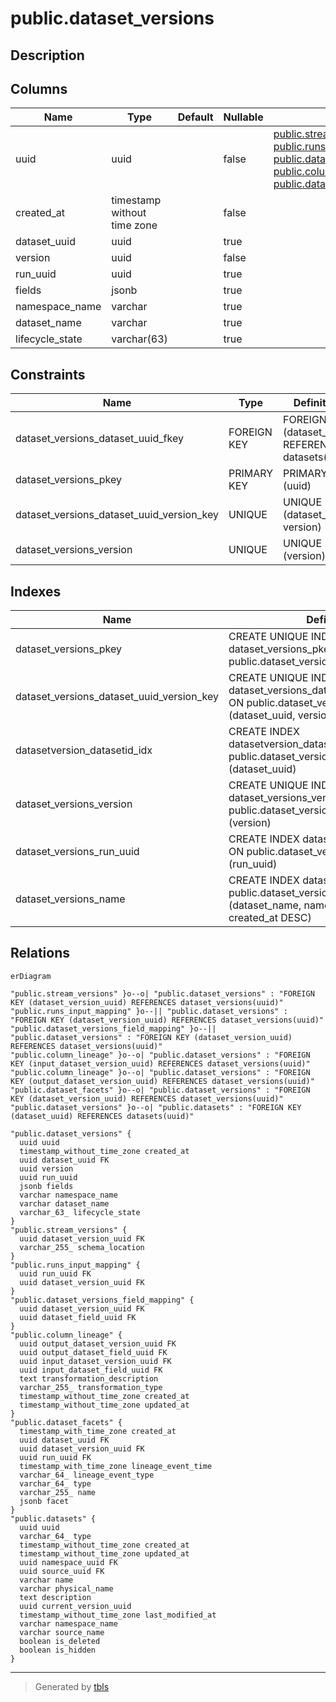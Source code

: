 # public.dataset_versions

## Description

## Columns

| Name | Type | Default | Nullable | Children | Parents | Comment |
| ---- | ---- | ------- | -------- | -------- | ------- | ------- |
| uuid | uuid |  | false | [public.stream_versions](public.stream_versions.md) [public.runs_input_mapping](public.runs_input_mapping.md) [public.dataset_versions_field_mapping](public.dataset_versions_field_mapping.md) [public.column_lineage](public.column_lineage.md) [public.dataset_facets](public.dataset_facets.md) |  |  |
| created_at | timestamp without time zone |  | false |  |  |  |
| dataset_uuid | uuid |  | true |  | [public.datasets](public.datasets.md) |  |
| version | uuid |  | false |  |  |  |
| run_uuid | uuid |  | true |  |  |  |
| fields | jsonb |  | true |  |  |  |
| namespace_name | varchar |  | true |  |  |  |
| dataset_name | varchar |  | true |  |  |  |
| lifecycle_state | varchar(63) |  | true |  |  |  |

## Constraints

| Name | Type | Definition |
| ---- | ---- | ---------- |
| dataset_versions_dataset_uuid_fkey | FOREIGN KEY | FOREIGN KEY (dataset_uuid) REFERENCES datasets(uuid) |
| dataset_versions_pkey | PRIMARY KEY | PRIMARY KEY (uuid) |
| dataset_versions_dataset_uuid_version_key | UNIQUE | UNIQUE (dataset_uuid, version) |
| dataset_versions_version | UNIQUE | UNIQUE (version) |

## Indexes

| Name | Definition |
| ---- | ---------- |
| dataset_versions_pkey | CREATE UNIQUE INDEX dataset_versions_pkey ON public.dataset_versions USING btree (uuid) |
| dataset_versions_dataset_uuid_version_key | CREATE UNIQUE INDEX dataset_versions_dataset_uuid_version_key ON public.dataset_versions USING btree (dataset_uuid, version) |
| datasetversion_datasetid_idx | CREATE INDEX datasetversion_datasetid_idx ON public.dataset_versions USING btree (dataset_uuid) |
| dataset_versions_version | CREATE UNIQUE INDEX dataset_versions_version ON public.dataset_versions USING btree (version) |
| dataset_versions_run_uuid | CREATE INDEX dataset_versions_run_uuid ON public.dataset_versions USING btree (run_uuid) |
| dataset_versions_name | CREATE INDEX dataset_versions_name ON public.dataset_versions USING btree (dataset_name, namespace_name, created_at DESC) |

## Relations

```mermaid
erDiagram

"public.stream_versions" }o--o| "public.dataset_versions" : "FOREIGN KEY (dataset_version_uuid) REFERENCES dataset_versions(uuid)"
"public.runs_input_mapping" }o--|| "public.dataset_versions" : "FOREIGN KEY (dataset_version_uuid) REFERENCES dataset_versions(uuid)"
"public.dataset_versions_field_mapping" }o--|| "public.dataset_versions" : "FOREIGN KEY (dataset_version_uuid) REFERENCES dataset_versions(uuid)"
"public.column_lineage" }o--o| "public.dataset_versions" : "FOREIGN KEY (input_dataset_version_uuid) REFERENCES dataset_versions(uuid)"
"public.column_lineage" }o--o| "public.dataset_versions" : "FOREIGN KEY (output_dataset_version_uuid) REFERENCES dataset_versions(uuid)"
"public.dataset_facets" }o--o| "public.dataset_versions" : "FOREIGN KEY (dataset_version_uuid) REFERENCES dataset_versions(uuid)"
"public.dataset_versions" }o--o| "public.datasets" : "FOREIGN KEY (dataset_uuid) REFERENCES datasets(uuid)"

"public.dataset_versions" {
  uuid uuid
  timestamp_without_time_zone created_at
  uuid dataset_uuid FK
  uuid version
  uuid run_uuid
  jsonb fields
  varchar namespace_name
  varchar dataset_name
  varchar_63_ lifecycle_state
}
"public.stream_versions" {
  uuid dataset_version_uuid FK
  varchar_255_ schema_location
}
"public.runs_input_mapping" {
  uuid run_uuid FK
  uuid dataset_version_uuid FK
}
"public.dataset_versions_field_mapping" {
  uuid dataset_version_uuid FK
  uuid dataset_field_uuid FK
}
"public.column_lineage" {
  uuid output_dataset_version_uuid FK
  uuid output_dataset_field_uuid FK
  uuid input_dataset_version_uuid FK
  uuid input_dataset_field_uuid FK
  text transformation_description
  varchar_255_ transformation_type
  timestamp_without_time_zone created_at
  timestamp_without_time_zone updated_at
}
"public.dataset_facets" {
  timestamp_with_time_zone created_at
  uuid dataset_uuid FK
  uuid dataset_version_uuid FK
  uuid run_uuid FK
  timestamp_with_time_zone lineage_event_time
  varchar_64_ lineage_event_type
  varchar_64_ type
  varchar_255_ name
  jsonb facet
}
"public.datasets" {
  uuid uuid
  varchar_64_ type
  timestamp_without_time_zone created_at
  timestamp_without_time_zone updated_at
  uuid namespace_uuid FK
  uuid source_uuid FK
  varchar name
  varchar physical_name
  text description
  uuid current_version_uuid
  timestamp_without_time_zone last_modified_at
  varchar namespace_name
  varchar source_name
  boolean is_deleted
  boolean is_hidden
}
```

---

> Generated by [tbls](https://github.com/k1LoW/tbls)

